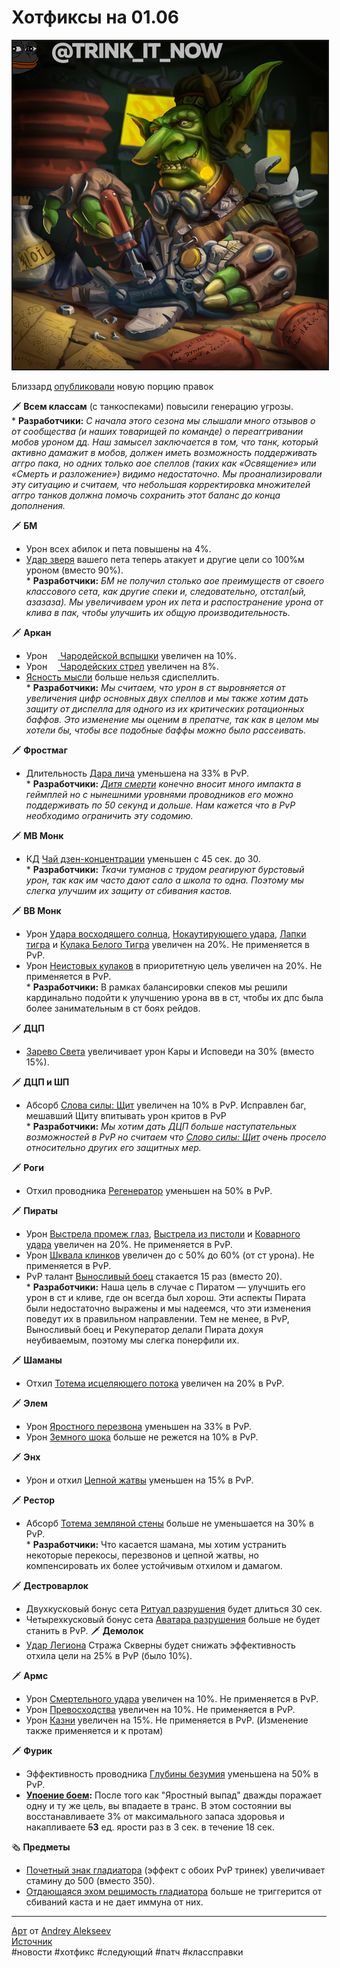 # Хотфиксы на 01.06

<center>
<img src=https://raw.githubusercontent.com/MagicalCow/TrinkIT-News/main/Assets/WH327190/WH327190-1.jpg float=center border=2>
</center>  

Близзард <a href="https://us.forums.blizzard.com/en/wow/t/1250542/1">опубликовали</a> новую порцию правок

🗡 **Всем классам** (с танкоспеками) повысили генерацию угрозы.  
\* **Разработчики:** *С начала этого сезона мы слышали много отзывов о от сообщества (и наших товарищей по команде) о переаггривании мобов уроном дд. Наш замысел заключается в том, что танк, который активно дамажит в мобов, должен иметь возможность поддерживать аггро пака, но одних только аое спеллов (таких как «Освящение» или «Смерть и разложение») видимо недостаточно. Мы проанализировали эту ситуацию и считаем, что небольшая корректировка множителей аггро танков должна помочь сохранить этот баланс до конца дополнения.*  

🗡 **БМ**  
- Урон всех абилок и пета повышены на 4%.  
- <a href="https://ru.wowhead.com/spell=115939">Удар зверя</a> вашего пета теперь атакует и другие цели со 100%м уроном (вместо 90%).   
\* **Разработчики:** *БМ не получил столько аое преимуществ от своего классового сета, как другие спеки и, следовательно, отстал(ый, азазаза). Мы увеличиваем урон их пета и распостранение урона от клива в пак, чтобы улучшить их общую производительность.*  

🗡 **Аркан**
- Урон <a href="https://ru.wowhead.com/spell=30451"><img src="https://wow.zamimg.com/images/wow/icons/tiny/spell_arcane_blast.gif" align="bottom" width="13" height="13"/> Чародейской вспышки</a> увеличен на 10%.  
- Урон <a href="https://ru.wowhead.com/spell=7268/"><img src="https://wow.zamimg.com/images/wow/icons/tiny/spell_nature_starfall.gif" align="bottom" width="13" height="13"/> Чародейских стрел</a> увеличен на 8%.  
- <a href="https://ru.wowhead.com/spell=263725">Ясность мысли</a> больше нельзя сдиспеллить.  
\* **Разработчики:** *Мы считаем, что урон в ст выровняется от увеличения цифр основных двух спеллов и мы также хотим дать защиту от диспелла для одного из их критических ротационных баффов. Это изменение мы оценим в препатче, так как в целом мы хотели бы, чтобы все подобные баффы можно было рассеивать.*

🗡 **Фростмаг**
- Длительность <a href="https://ru.wowhead.com/spell=336999">Дара лича</a> уменьшена на 33% в PvP.  
\* **Разработчики:** *<a href="https://ru.wowhead.com/spell=324220/">Дитя смерти</a> конечно вносит много импакта в геймплей но с нынешними уровнями проводников его можно поддерживать по 50 секунд и дольше. Нам кажется что в PvP необходимо ограничить эту содомию.*

🗡 **МВ Монк**
- КД <a href="https://ru.wowhead.com/spell=209584">Чай дзен-концентрации</a> уменьшен с 45 сек. до 30.  
\* **Разработчики:** *Ткачи туманов с трудом реагируют бурстовый урон, так как им часто дают сало а школа то одна. Поэтому мы слегка улучшим их защиту от сбивания кастов.*

🗡 **ВВ Монк**
- Урон <a href="https://ru.wowhead.com/spell=107428">Удара восходящего солнца</a>, <a href="https://ru.wowhead.com/spell=100784">Нокаутирующего удара</a>, <a href="https://ru.wowhead.com/spell=100780">Лапки тигра</a> и <a href="https://ru.wowhead.com/spell=261977">Кулака Белого Тигра</a> увеличен на 20%. Не применяется в PvP.
- Урон <a href="https://ru.wowhead.com/spell=113656">Неистовых кулаков</a> в приоритетную цель увеличен на 20%. Не применяется в PvP.  
\* **Разработчики:** В рамках балансировки спеков мы решили кардинально подойти к улучшению урона вв в ст, чтобы их дпс была более занимательным в ст боях рейдов.

🗡 **ДЦП**
- <a href="https://ru.wowhead.com/spell=47540">Зарево Света</a> увеличивает урон Кары и Исповеди на 30% (вместо 15%).

🗡 **ДЦП и ШП**
- Абсорб <a href="https://ru.wowhead.com/spell=17">Слова силы: Щит</a> увеличен на 10% в PvP. Исправлен баг, мешавший Щиту впитывать урон критов в PvP  
\* **Разработчики:** *Мы хотим дать ДЦП больше наступательных возможностей в PvP но считаем что <a href="https://ru.wowhead.com/spell=17">Слово силы: Щит</a> очень просело относительно других его защитных мер.*

🗡 **Роги**
- Отхил проводника <a href="https://ru.wowhead.com/spell=341312">Регенератор</a> уменьшен на 50% в PvP.

🗡 **Пираты**
- Урон <a href="https://ru.wowhead.com/spell=315341">Выстрела промеж глаз</a>, <a href="https://ru.wowhead.com/spell=185763">Выстрела из пистоли</a> и <a href="https://ru.wowhead.com/spell=1752">Коварного удара</a> увеличен на 20%. Не применяется в PvP.  
- Урон <a href="https://ru.wowhead.com/spell=13877">Шквала клинков</a> увеличен до с 50% до 60% (от ст урона). Не применяется в PvP.  
- PvP талант <a href="https://ru.wowhead.com/spell=354843">Выносливый боец</a> стакается 15 раз (вместо 20).  
\* **Разработчики:** Наша цель в случае с Пиратом — улучшить его урон в ст и кливе, где он всегда был хорош. Эти аспекты Пирата были недостаточно выражены и мы надеемся, что эти изменения поведут их в правильном направлении. Тем не менее, в PvP, Выносливый боец и Рекуператор делали Пирата дохуя неубиваемым, поэтому мы слегка понерфили их.

🗡 **Шаманы**
- Отхил <a href="https://ru.wowhead.com/spell=5394">Тотема исцеляющего потока</a> увеличен на 20% в PvP.

🗡 **Элем**
- Урон <a href="https://ru.wowhead.com/spell=356789">Яростного перезвона</a> уменьшен на 33% в PvP.  
- Урон <a href="https://ru.wowhead.com/spell=8042">Земного шока</a> больше не режется на 10% в PvP.  

🗡 **Энх**
- Урон и отхил <a href="https://ru.wowhead.com/spell=320674">Цепной жатвы</a> уменьшен на 15% в PvP.  

🗡 **Рестор**
- Абсорб <a href="https://ru.wowhead.com/spell=198838">Тотема земляной стены</a> больше не уменьшается на 30% в PvP.  
\* **Разработчики:** Что касается шамана, мы хотим устранить некоторые перекосы, перезвонов и цепной жатвы, но компенсировать их более устойчивым отхилом и дамагом.

🗡 **Дестроварлок**
- Двухкусковый бонус сета <a href="https://ru.wowhead.com/spell=364433">Ритуал разрушения</a> будет длиться 30 сек.
- Четырехкусковый бонус сета <a href="https://ru.wowhead.com/spell=363950">Аватара разрушения</a> больше не будет станить в PvP.
🗡 **Демолок**
- <a href="https://ru.wowhead.com/spell=30213">Удар Легиона</a> Стража Скверны будет снижать эффективность отхила цели на 25% в PvP (было 10%).  

🗡 **Армс**
- Урон <a href="https://ru.wowhead.com/spell=12294">Смертельного удара</a> увеличен на 10%. Не применяется в PvP.
- Урон <a href="https://ru.wowhead.com/spell=7384">Превосходства</a> увеличен на 10%. Не применяется в PvP.
- Урон <a href="https://ru.wowhead.com/spell=317349">Казни</a> увеличен на 15%. Не применяется в PvP. (Изменение также применяется и к протам)

🗡 **Фурик**
- Эффективность проводника <a href="https://ru.wowhead.com/spell=337162">Глубины безумия</a> уменьшена на 50% в PvP.
- **<a href="https://ru.wowhead.com/spell=213857">Упоение боем</a>:** После того как "Яростный выпад" дважды поражает одну и ту же цель, вы впадаете в транс. В этом состоянии вы восстанавливаете 3% от максимального запаса здоровья и накапливаете ~~5~~**3** ед. ярости раз в 3 сек. в течение 18 сек. 


🗞 **Предметы**
- <a href="https://ru.wowhead.com/spell=365043">Почетный знак гладиатора</a> (эффект с обоих PvP тринек) увеличивает стамину до 500 (вместо 350).  
- <a href="https://ru.wowhead.com/spell=363121">Отдающаяся эхом решимость гладиатора</a> больше не триггерится от сбиваний каста и не дает иммуна от них.

---
<a href="https://www.artstation.com/artwork/Bmom99">Арт</a> от <a href="https://www.artstation.com/jaddakcarter">Andrey Alekseev</a>  
<a href="https://www.wowhead.com/news/327190">Источник</a>  
#новости #хотфикс #следующий #патч #классправки